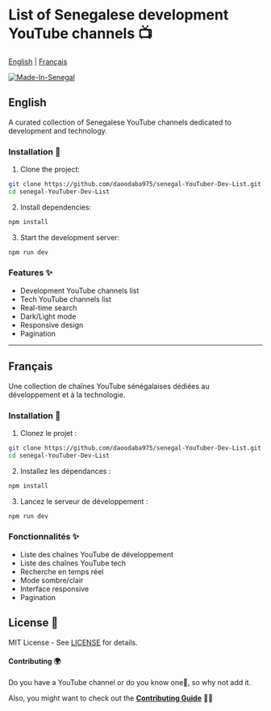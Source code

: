 # List of Senegalese development YouTube channels 📺

[English](#english) | [Français](#français)

[![Made-In-Senegal](https://github.com/GalsenDev221/made.in.senegal/blob/master/assets/badge.svg)](https://github.com/GalsenDev221/made.in.senegal)

## English

A curated collection of Senegalese YouTube channels dedicated to development and technology.

### Installation 🚀

1. Clone the project:
```bash
git clone https://github.com/daoodaba975/senegal-YouTuber-Dev-List.git
cd senegal-YouTuber-Dev-List
```

2. Install dependencies:
```bash
npm install
```

3. Start the development server:
```bash
npm run dev
```



### Features ✨

- Development YouTube channels list
- Tech YouTube channels list
- Real-time search
- Dark/Light mode
- Responsive design
- Pagination

---

## Français

Une collection de chaînes YouTube sénégalaises dédiées au développement et à la technologie.

### Installation 🚀

1. Clonez le projet :
```bash
git clone https://github.com/daoodaba975/senegal-YouTuber-Dev-List.git
cd senegal-YouTuber-Dev-List
```

2. Installez les dépendances :
```bash
npm install
```

3. Lancez le serveur de développement :
```bash
npm run dev
```



### Fonctionnalités ✨

- Liste des chaînes YouTube de développement
- Liste des chaînes YouTube tech
- Recherche en temps réel
- Mode sombre/clair
- Interface responsive
- Pagination

## License 📝

MIT License - See [LICENSE](LICENSE) for details.

#### Contributing 🌍

Do you have a YouTube channel or do you know one🤔, so why not add it.

Also, you might want to check out the **[Contributing Guide](https://github.com/daoodaba975/senegal-YouTuber-Dev-List/blob/master/CONTRIBUTING.md)** 🤝🏾